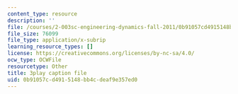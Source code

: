 ```yaml
---
content_type: resource
description: ''
file: /courses/2-003sc-engineering-dynamics-fall-2011/0b91057cd4915148bb4cdeaf9e357ed0_wzEqF_UQkks.vtt
file_size: 76099
file_type: application/x-subrip
learning_resource_types: []
license: https://creativecommons.org/licenses/by-nc-sa/4.0/
ocw_type: OCWFile
resourcetype: Other
title: 3play caption file
uid: 0b91057c-d491-5148-bb4c-deaf9e357ed0
---
```

